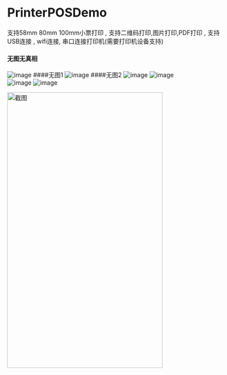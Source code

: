 # PrinterPOSDemo
支持58mm 80mm 100mm小票打印 , 支持二维码打印,图片打印,PDF打印 , 支持USB连接 , wifi连接, 串口连接打印机(需要打印机设备支持)

#### 无图无真相<br/>
![image](https://github.com/juesai2015/PrinterPOSDemo/tree/master/screenshot/Screenshot1.png)
####无图1
![image](https://github.com/juesai2015/PrinterPOSDemo/master/screenshot/Screenshot1.png)
####无图2
![image](https://github.com/juesai2015/PrinterPOSDemo/raw/master/screenshot/Screenshot1.png)
![image](https://github.com/juesai2015/PrinterPOSDemo/raw/master/screenshot/Screenshot2.png)<br/>
![image](https://github.com/juesai2015/PrinterPOSDemo/raw/master/screenshot/1538187574944.gif)
![image](https://github.com/juesai2015/PrinterPOSDemo/raw/master/screenshot/1538188537894.jpg)

<img src="https://github.com/juesai2015/PrinterPOSDemo/tree/master/screenshot/Screenshot1.png" width="360" height="640" alt="截图"/>


